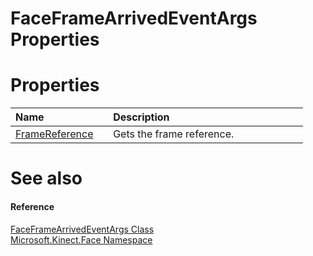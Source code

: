 FaceFrameArrivedEventArgs Properties  
====================================  

<span id="publicpropertiesSection"></span>

Properties  
==========  

<table>
<colgroup>
<col width="30%" />
<col width="60%" />
</colgroup>
<thead>
<tr class="header">
<th align="left">Name</th>
<th align="left">Description</th>
</tr>
</thead>
<tbody>
<tr class="odd">
<td align="left"><a href="Properties/FrameReference_Property.md">FrameReference</a></td>
<td align="left">Gets the frame reference.</td>
</tr>
</tbody>
</table>

<span id="ID4EI"></span>

See also  
========  

<span id="ID4EK"></span>
#### Reference  

[FaceFrameArrivedEventArgs Class](../FaceFrameArrivedEventArgs.md)  
 [Microsoft.Kinect.Face Namespace](../../Kinect.Face.md)  



<!--Please do not edit the data in the comment block below.-->
<!--
TOCTitle : FaceFrameArrivedEventArgs Properties
RLTitle : FaceFrameArrivedEventArgs Properties
KeywordK : FaceFrameArrivedEventArgs class, properties
KeywordA : Properties.T:Microsoft.Kinect.Face.FaceFrameArrivedEventArgs
AssetID : Properties.T:Microsoft.Kinect.Face.FaceFrameArrivedEventArgs
Locale : en-us
CommunityContent : 1
TargetOS : Windows
TopicType : kbSyntax
DocSet : K4Wv2
ProjType : K4Wv2Proj
Technology : Kinect for Windows
Product : Kinect for Windows SDK v2
productversion : 20
-->
